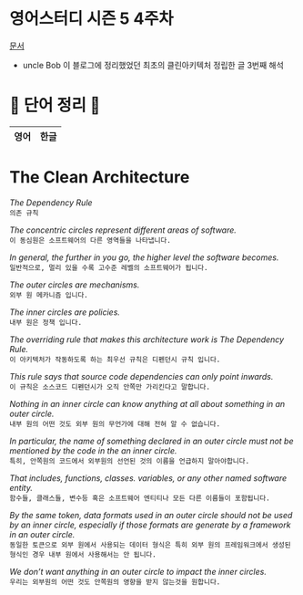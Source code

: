 # 영어스터디 시즌 5 4주차

[문서](https://blog.cleancoder.com/uncle-bob/2012/08/13/the-clean-architecture.html)

- uncle Bob 이 블로그에 정리했었던 최초의 클린아키텍처 정립한 글 3번째 해석


# 📗 단어 정리 📘

|영어|한글|
|---|---|


# The Clean Architecture

_The Dependency Rule_   
`의존 규칙`

_The concentric circles represent different areas of software._   
`이 동심원은 소프트웨어의 다른 영역들을 나타냅니다.`

_In general, the further in you go, the higher level the software becomes._   
`일반적으로, 멀리 있을 수록 고수준 레벨의 소프트웨어가 됩니다. `

_The outer circles are mechanisms._       
`외부 원 메카니즘 입니다.`

_The inner circles are policies._   
`내부 원은 정책 입니다.`

_The overriding rule that makes this architecture work is The Dependency Rule._    
`이 아키텍처가 작동하도록 하는 최우선 규칙은 디펜던시 규칙 입니다.`

_This rule says that source code dependencies can only point inwards._   
`이 규칙은 소스코드 디펜던시가 오직 안쪽만 가리킨다고 말합니다.`

_Nothing in an inner circle can know anything at all about something in an outer circle._   
`내부 원의 어떤 것도 외부 원의 무언가에 대해 전혀 알 수 없습니다.`

_In particular, the name of something declared in an outer circle must not be mentioned
by the code in the an inner circle._   
`특히, 안쪽원의 코드에서 외부원의 선언된 것의 이름을 언급하지 말아야합니다. `

_That includes, functions, classes. variables, or any other named software entity._   
`함수들, 클래스들, 변수등 혹은 소프트웨어 엔티티나 모든 다른 이름들이 포함됩니다.`

_By the same token, data formats used in an outer circle should not be used by an inner circle,
especially if those formats are generate by a framework in an outer circle._   
`동일한 토큰으로 외부 원에서 사용되는 데이터 형식은
특히 외부 원의 프레임워크에서 생성된 형식인 경우 내부 원에서 사용해서는 안 됩니다.`

_We don’t want anything in an outer circle to impact the inner circles._   
`우리는 외부원의 어떤 것도 안쪽원의 영향을 받지 않는것을 원합니다. `

